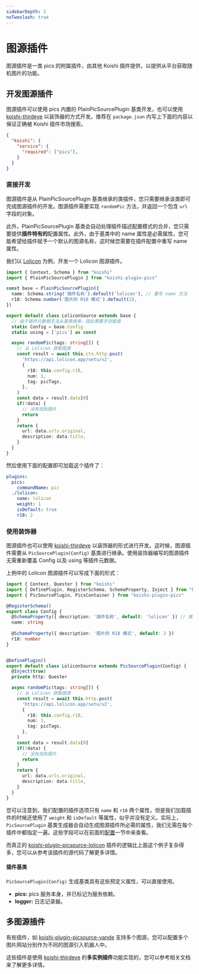 ```yaml
---
sidebarDepth: 2
noTwoslash: true
---
```


# 图源插件

图源插件是一类 pics 的附属插件，由其他 Koishi 插件提供，以提供从平台获取随机图片的功能。



## 开发图源插件

图源插件可以使用 pics 内置的 PlainPicSourcePlugin 基类开发，也可以使用 [koishi-thirdeye](../decorator/thirdeye.md) 以装饰器的方式开发。推荐在 `package.json` 内写上下面的内容以保证正确被 Koishi 插件市场搜索。

```json
{
  "koishi": {
    "service": {
      "required": ["pics"],
    }
  }
}
```

### 直接开发

图源插件是从 PlainPicSourcePlugin 基类继承的类插件，您只需要继承该类即可完成图源插件的开发。图源插件需要实现 `randomPic` 方法，并返回一个包含 `url` 字段的对象。

此外，PlainPicSourcePlugin 基类会自动处理插件描述配置模式的合并，您只需要提供**插件特有的**配置属性。此外，由于基类中的 name 属性是必需属性，您可能希望给插件赋予一个默认的图源名称，这时候您需要在插件配置中重写 name 属性。

我们以 [Lolicon](https://api.lolicon.app/) 为例，开发一个 Lolicon 图源插件。


```ts title=lolicon.ts
import { Context, Schema } from "koishi"
import { PlainPicSourcePlugin } from "koishi-plugin-pics"

const base = PlainPicSourcePlugin({
  name: Schema.string('插件名称').default('lolicon'), // 重写 name 方法
  r18: Schema.number('图片的 R18 模式').default(2),
})

export default class LoliconSource extends base {
  // 由于插件元数据无法从基类继承，因此需要手动赋值
  static Config = base.Config
  static using = ['pics'] as const

  async randomPic(tags: string[]) {
    // 从 Lolicon 获取图源
    const result = await this.ctx.http.post(
      'https://api.lolicon.app/setu/v2',
      {
        r18: this.config.r18,
        num: 1,
        tag: picTags,
      },
    )
    const data = result.data[0]
    if(!data) {
      // 没有找到图片
      return
    }
    return {
      url: data.urls.original,
      description: data.title,
    }
  }
}
```


然后使用下面的配置即可加载这个插件了：

```yaml title=koishi.yml
plugins:
  pics:
    commandName: pic
  ./lolicon:
    name: lolicon
    weight: 1
    isDefault: true
    r18: 2
```

### 使用装饰器

图源插件也可以使用 [koishi-thirdeye](../decorator/thirdeye.md) 以装饰器的形式进行开发。这时候，图源插件需要从 `PicSourcePlugin(Config)` 基类进行继承。使用装饰器编写的图源插件无需重新覆盖 Config 以及 using 等插件元数据。

上例中的 Lolicon 图源插件可以写成下面的形式：

```ts title=lolicon.ts
import { Context, Quester } from "koishi"
import { DefinePlugin, RegisterSchema, SchemaProperty, Inject } from "koishi-thirdeye"
import { PicSourcePlugin, PicsContainer } from "koishi-plugin-pics"

@RegisterSchema()
export class Config {
  @SchemaProperty({ description: '插件名称', default: 'lolicon' }) // 推荐覆盖该属性以提供默认值
  name: string
  
  @SchemaProperty({ description: '图片的 R18 模式', default: 2 })
  r18: number
}


@DefinePlugin()
export default class LoliconSource extends PicSourcePlugin(Config) {
  @Inject(true)
  private http: Quester

  async randomPic(tags: string[]) {
    // 从 Lolicon 获取图源
    const result = await this.http.post(
      'https://api.lolicon.app/setu/v2',
      {
        r18: this.config.r18,
        num: 1,
        tag: picTags,
      },
    )
    const data = result.data[0]
    if(!data) {
      // 没有找到图片
      return
    }
    return {
      url: data.urls.original,
      description: data.title,
    }
  }
}
```

您可以注意到，我们配置的插件选项只有 `name` 和 `r18` 两个属性，但是我们加载插件的时候还使用了 `weight` 和 `isDefault` 等属性，似乎并没有定义。实际上，`PicSourcePlugin` 基类生成器会自动生成图源插件所必需的属性，我们无需在每个插件中都指定一遍。这些字段可以在前面的[配置](./configuration.md#图源插件共同配置)一节中来查看。

而真正的 [koishi-plugin-picsource-lolicon](https://npmjs.com/package/koishi-plugin-picsource-lolicon) 插件的逻辑比上面这个例子复杂得多，您可以从参考该插件的源代码了解更多详情。

#### 插件基类

`PicSourcePlugin(Config)` 生成基类具有这些预定义属性，可以直接使用。

- **pics:** pics 服务本身，并已标记为服务依赖。
- **logger:** 日志记录器。

## 多图源插件

有些插件，如 [koishi-plugin-picsource-yande](https://npmjs.com/package/koishi-plugin-picsource-yande) 支持多个图源，您可以配置多个图片网站分别作为不同的图源引入机器人中。

这些插件是使用 [koishi-thirdeye](../decorator/thirdeye.md#多实例插件) 的**多实例插件**功能实现的，您可以参考相关文档来了解更多详情。
